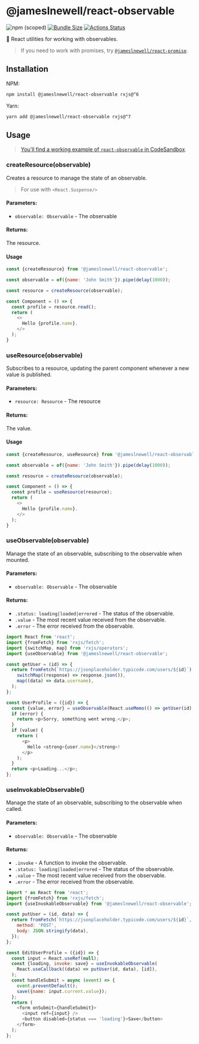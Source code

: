 # @jameslnewell/react-observable

![npm (scoped)](https://img.shields.io/npm/v/@jameslnewell/react-observable.svg)
[![Bundle Size](https://badgen.net/bundlephobia/minzip/@jameslnewell/react-observable)](https://bundlephobia.com/result?p=@jameslnewell/react-observable)
[![Actions Status](https://github.com/jameslnewell/react-observable/workflows/main/badge.svg)](https://github.com/jameslnewell/react-observable/actions)

🎣 React utilities for working with observables.

> If you need to work with promises, try [`@jameslnewell/react-promise`](https://github.com/jameslnewell/react-promise).

## Installation

NPM:

```bash
npm install @jameslnewell/react-observable rxjs@^6
```

Yarn:

```bash
yarn add @jameslnewell/react-observable rxjs@^7
```

## Usage

> [You'll find a working example of `react-observable` in CodeSandbox](https://codesandbox.io/s/jameslnewellreact-observable-sup96).

### createResource(observable)

Creates a resource to manage the state of an observable.

> For use with `<React.Suspense/>`

#### Parameters:

- `observable: Observable` - The observable

#### Returns:

The resource.

#### Usage

```js
const {createResource} from '@jameslnewell/react-observable';

const observable = of({name: 'John Smith'}).pipe(delay(1000));

const resource = createResource(observable);

const Component = () => {
  const profile = resource.read();
  return (
    <>
      Hello {profile.name}.
    </>
  );
}
```

### useResource(observable)

Subscribes to a resource, updating the parent component whenever a new value is published.

#### Parameters:

- `resource: Resource` - The resource

#### Returns:

The value.

#### Usage

```js
const {createResource, useResource} from '@jameslnewell/react-observable';

const observable = of({name: 'John Smith'}).pipe(delay(1000));

const resource = createResource(observable);

const Component = () => {
  const profile = useResource(resource);
  return (
    <>
      Hello {profile.name}.
    </>
  );
}
```

### useObservable(observable)

Manage the state of an observable, subscribing to the observable when mounted.

#### Parameters:

- `observable: Observable` - The observable

#### Returns:

- `.status: loading|loaded|errored` - The status of the observable.
- `.value` - The most recent value received from the observable.
- `.error` - The error received from the observable.

```js
import React from 'react';
import {fromFetch} from 'rxjs/fetch';
import {switchMap, map} from 'rxjs/operators';
import {useObservable} from '@jameslnewell/react-observable';

const getUser = (id) => {
  return fromFetch(`https://jsonplaceholder.typicode.com/users/${id}`).pipe(
    switchMap((response) => response.json()),
    map((data) => data.username),
  );
};

const UserProfile = ({id}) => {
  const {value, error} = useObservable(React.useMemo(() => getUser(id), [id]));
  if (error) {
    return <p>Sorry, something went wrong.</p>;
  }
  if (value) {
    return (
      <p>
        Hello <strong>{user.name}</strong>!
      </p>
    );
  }
  return <p>Loading...</p>;
};
```

### useInvokableObservable()

Manage the state of an observable, subscribing to the observable when called.

#### Parameters:

- `observable: Observable` - The observable

#### Returns:

- `.invoke` - A function to invoke the observable.
- `.status: loading|loaded|errored` - The status of the observable.
- `.value` - The most recent value received from the observable.
- `.error` - The error received from the observable.

```js
import * as React from 'react';
import {fromFetch} from 'rxjs/fetch';
import {useInvokableObservable} from '@jameslnewell/react-observable';

const putUser = (id, data) => {
  return fromFetch(`https://jsonplaceholder.typicode.com/users/${id}`, {
    method: 'POST',
    body: JSON.stringify(data),
  });
};

const EditUserProfile = ({id}) => {
  const input = React.useRef(null);
  const {loading, invoke: save} = useInvokableObservable(
    React.useCallback((data) => putUser(id, data), [id]),
  );
  const handleSubmit = async (event) => {
    event.preventDefault();
    save({name: input.current.value});
  };
  return (
    <form onSubmit={handleSubmit}>
      <input ref={input} />
      <button disabled={status === 'loading'}>Save</button>
    </form>
  );
};
```
